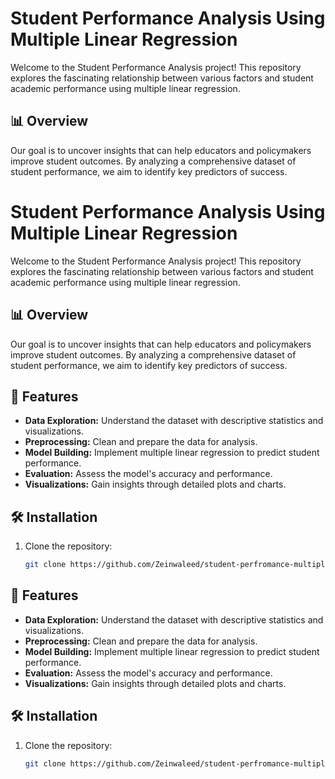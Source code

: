 # Student Performance Analysis Using Multiple Linear Regression

Welcome to the Student Performance Analysis project! This repository explores the fascinating relationship between various factors and student academic performance using multiple linear regression.

## 📊 Overview

Our goal is to uncover insights that can help educators and policymakers improve student outcomes. By analyzing a comprehensive dataset of student performance, we aim to identify key predictors of success.
# Student Performance Analysis Using Multiple Linear Regression

Welcome to the Student Performance Analysis project! This repository explores the fascinating relationship between various factors and student academic performance using multiple linear regression.

## 📊 Overview

Our goal is to uncover insights that can help educators and policymakers improve student outcomes. By analyzing a comprehensive dataset of student performance, we aim to identify key predictors of success.

## 🚀 Features

- **Data Exploration:** Understand the dataset with descriptive statistics and visualizations.
- **Preprocessing:** Clean and prepare the data for analysis.
- **Model Building:** Implement multiple linear regression to predict student performance.
- **Evaluation:** Assess the model's accuracy and performance.
- **Visualizations:** Gain insights through detailed plots and charts.

## 🛠️ Installation

1. Clone the repository:
   ```bash
   git clone https://github.com/Zeinwaleed/student-perfromance-multiple-linear-regression-.git

## 🚀 Features

- **Data Exploration:** Understand the dataset with descriptive statistics and visualizations.
- **Preprocessing:** Clean and prepare the data for analysis.
- **Model Building:** Implement multiple linear regression to predict student performance.
- **Evaluation:** Assess the model's accuracy and performance.
- **Visualizations:** Gain insights through detailed plots and charts.

## 🛠️ Installation

1. Clone the repository:
   ```bash
   git clone https://github.com/Zeinwaleed/student-perfromance-multiple-linear-regression-.git
   ```
